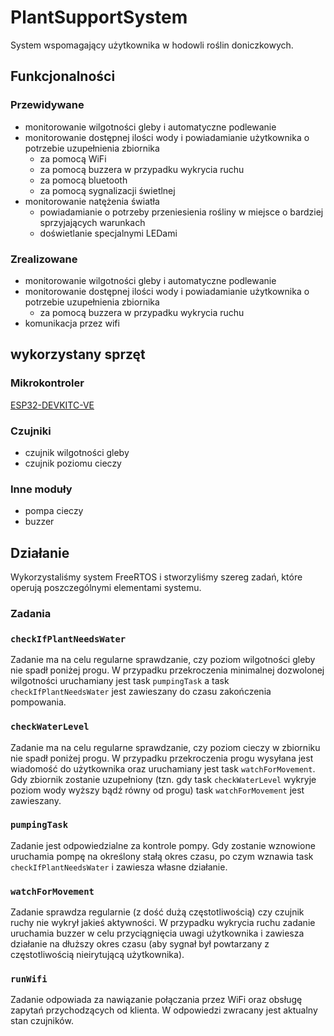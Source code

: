 # PlantSupportSystem

System wspomagający użytkownika w hodowli roślin doniczkowych.

## Funkcjonalności

### Przewidywane
* monitorowanie wilgotności gleby i automatyczne podlewanie
* monitorowanie dostępnej ilości wody i powiadamianie użytkownika o potrzebie uzupełnienia zbiornika
  * za pomocą WiFi
  * za pomocą buzzera w przypadku wykrycia ruchu
  * za pomocą bluetooth 
  * za pomocą sygnalizacji świetlnej
* monitorowanie natężenia światła
  * powiadamianie o potrzeby przeniesienia rośliny w miejsce o bardziej sprzyjających warunkach
  * doświetlanie specjalnymi LEDami 

### Zrealizowane
* monitorowanie wilgotności gleby i automatyczne podlewanie
* monitorowanie dostępnej ilości wody i powiadamianie użytkownika o potrzebie uzupełnienia zbiornika
   * za pomocą buzzera w przypadku wykrycia ruchu
* komunikacja przez wifi

## wykorzystany sprzęt
### Mikrokontroler
[ESP32-DEVKITC-VE](https://www.tme.eu/pl/details/esp32-devkitc-ve/zestawy-uruchomieniowe-pozostale/espressif/)
### Czujniki
* czujnik wilgotności gleby
* czujnik poziomu cieczy

### Inne moduły
 * pompa cieczy
 * buzzer

## Działanie
Wykorzystaliśmy system FreeRTOS i stworzyliśmy szereg zadań, które operują poszczególnymi elementami systemu.

### Zadania

### `checkIfPlantNeedsWater`
Zadanie ma na celu regularne sprawdzanie, czy poziom wilgotności gleby nie spadł poniżej progu.
W przypadku przekroczenia minimalnej dozwolonej wilgotności uruchamiany jest task `pumpingTask` a  task `checkIfPlantNeedsWater` jest zawieszany do czasu zakończenia pompowania.

### `checkWaterLevel`
Zadanie ma na celu regularne sprawdzanie, czy poziom cieczy w zbiorniku nie spadł poniżej progu.
W przypadku przekroczenia progu wysyłana jest wiadomość do użytkownika oraz uruchamiany jest task `watchForMovement`.
Gdy zbiornik zostanie uzupełniony (tzn. gdy task `checkWaterLevel` wykryje poziom wody wyższy bądź równy od progu) task `watchForMovement` jest zawieszany.

### `pumpingTask`
Zadanie jest odpowiedzialne za kontrole pompy. Gdy zostanie wznowione uruchamia pompę na określony stałą okres czasu, po czym wznawia task `checkIfPlantNeedsWater` i zawiesza własne działanie.

### `watchForMovement`
Zadanie sprawdza regularnie (z dość dużą częstotliwością) czy czujnik ruchy nie wykrył  jakieś aktywności.
W przypadku wykrycia ruchu zadanie uruchamia buzzer w celu przyciągnięcia uwagi użytkownika i zawiesza działanie na dłuższy okres czasu (aby sygnał był powtarzany z częstotliwością nieirytującą użytkownika).

### `runWifi`
Zadanie odpowiada za nawiązanie połączania przez WiFi oraz obsługę zapytań przychodzących od klienta. W odpowiedzi zwracany jest aktualny stan czujników.



